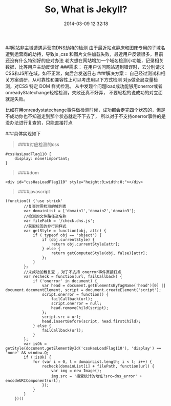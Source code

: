 ﻿---
layout:     post
title:      So, What is Jekyll?
date:       2014-03-09 12:32:18
summary:    Transform your plain text into static websites and blogs. Simple, static, and blog-aware.
categories: jekyll pixyll
---

##网站非主域遭遇运营商DNS劫持的检测
由于最近站点静床和图床专用的子域名遭到运营商的劫持，导致js ,css 和图片文件加载失败，最近用户反馈很多，目前还没有什么特别好的应对办法
老大想在网站增加一个域名检测小功能，记录相关数据，比等用户主动反馈好
###需求：
在用户访问网站遇到错误时，去分别请求CSS和JS所在域，如不正常，向后台发送日志
###解决方案：
自己经过测试和相关方案调研，从可靠性和兼容性上可以考虑用以下方式检测
对js做全局变量检测，对CSS 特定 DOM 样式检测。
从中发现个问题load成功能够用onerror或者onreadyStatechange轻松检测，失败还真不好弄，
不要轻松的说成功的对立面就是失败。

比如在用onreadystatechange事件做检测时候，成功都会走完四个状态的，但是不成功你也不知道走到那个状态就走不下去了，
所以对于不支持onerror事件的是没办法进行复查的，只能直接打点

###具体实现如下

>####对应检测的css

    #cssHasLoadFlag110 {
        display: none!important;
    }
    
>####dom

    <div id="cssHasLoadFlag110" style="height:0;width:0;"></div>
    
>####javascript

    (function() {'use strick'
            //复查时需检测的域列表
            var domainList = ['domain1','domain2','domain3'];
            //检测的文件路径及名称
            var filePath = '/check.dns.js';
            //获取标签的非行间样式
            var getStyle = function(obj, attr) {
                if ( typeof obj == 'object') {
                    if (obj.currentStyle) {
                        return obj.currentStyle[attr];
                    } else {
                        return getComputedStyle(obj, false)[attr];
                    };
                }
            };
            //未成功加载复查 ，对于不支持 onerror事件直接打点
            var recheck = function(url, failCallback) {
                if ('onerror' in document) {
                    var head = document.getElementsByTagName('head')[0] || document.documentElement, script = document.createElement('script');
                    script.onerror = function() {
                        failCallback(url);
                        script.onerror = null;
                        head.removeChild(script);
                    };
                    script.src = url;
                    head.insertBefore(script, head.firstChild);
                } else {
                    failCallback(url);
                }
            };
            var isOk = getStyle(document.getElementById('cssHasLoadFlag110'), 'display') == 'none' && window.Q;
            if (!isOk) {
                for (var i = 0, l = domainList.length; i < l; i++) {
                    recheck(domainList[i] + filePath, function(url) {
                        var img = new Image();
                        img.src = '接受统计的地址?src=dns_error' + encodeURIComponent(url);
                    });
                }
            }
        })()
